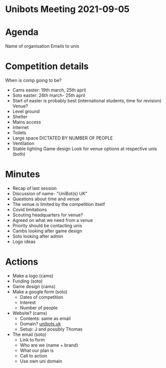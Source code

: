 # Unibots Meeting 2021-09-05

# Agenda
Name of organisation
Emails to unis   

# Competition details
When is comp going to be?
- Cams easter: 19th march, 25th april 
- Soto easter: 26th march- 25th april
- Start of easter is probably best (international             students, time for revision)     
Venue?
- Level ground
- Shelter
- Mains access
- Internet
- Toilets
- Large space DICTATED BY NUMBER OF PEOPLE
- Ventilation
- Stable lighting
Game design
Look for venue options at respective unis (both)

# Minutes

- Recap of last session
- Discussion of name- "UniBot(s) UK"
- Questions about time and venue
- The venue is limited by the competition itself
- Covid limitations
- Scouting headquarters for venue?
- Agreed on what we need from a venue
- Priority should be contacting unis
- Cambs looking after game design
- Soto looking after admin
- Logo ideas

# Actions

- Make a logo (cams)
- Funding (soto)
- Game design (cams)
- Make a google form (soto)
    - Dates of competition
    - Interest
    - Number of people
- Website? (cams)
    - Contents: same as email
    - Domain? [unibots.uk](https://domains.google.com/registrar/search?searchTerm=unibots.uk)
    - Setup: J and possibly Thomas
- The email (soto)
    - Link to form
    - Who are we (name + brand)
    - What our plan is
    - Call to action
    - Use own uni domain
    
